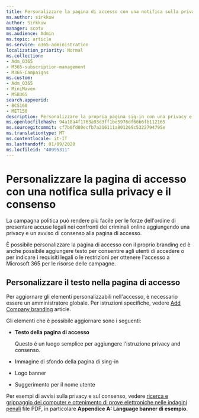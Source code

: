 ```yaml
---
title: Personalizzare la pagina di accesso con una notifica sulla privacy e il consenso
ms.author: sirkkuw
author: Sirkkuw
manager: scotv
ms.audience: Admin
ms.topic: article
ms.service: o365-administration
localization_priority: Normal
ms.collection:
- Adm_O365
- M365-subscription-management
- M365-Campaigns
ms.custom:
- Adm_O365
- MiniMaven
- MSB365
search.appverid:
- BCS160
- MET150
description: Personalizzare la propria pagina sig-in con una privacy e un avviso di consenso per Microsoft 365 per le campagne.
ms.openlocfilehash: 94a18a4f1763a93d3ff1be5976df66b6fb112165
ms.sourcegitcommit: cf7b0fd80ecfb7a216111a801269c5322794795e
ms.translationtype: MT
ms.contentlocale: it-IT
ms.lasthandoff: 01/09/2020
ms.locfileid: "40995311"
---
```

# <a name="customize-your-sign-in-page-with-a-privacy-and-consent-notice"></a>Personalizzare la pagina di accesso con una notifica sulla privacy e il consenso

La campagna politica può rendere più facile per le forze dell'ordine di presentare accuse legali nei confronti dei criminali online aggiungendo una privacy e un avviso di consenso alla pagina di accesso.

È possibile personalizzare la pagina di accesso con il proprio branding ed è anche possibile aggiungere testo per consentire agli utenti di accedere o per indicare i requisiti legali o le restrizioni per ottenere l'accesso a Microsoft 365 per le risorse delle campagne.

## <a name="customize-the-text-on-your-sign-in-page"></a>Personalizzare il testo nella pagina di accesso

Per aggiornare gli elementi personalizzabili nell'accesso, è necessario essere un amministratore globale. Per istruzioni specifiche, vedere [Add Company branding](https://docs.microsoft.com/azure/active-directory/fundamentals/customize-branding) article.

Gli elementi che è possibile aggiornare sono i seguenti:

- **Testo della pagina di accesso**

    Questo è un luogo semplice per aggiungere l'istruzione privacy and consenso.
- Immagine di sfondo della pagina di sing-in
- Logo banner
- Suggerimento per il nome utente

Per esempi di avvisi sulla privacy e sul consenso, vedere [ricerca e grippaggio dei computer e ottenimento di prove elettroniche nelle indagini penali](https://www.justice.gov/sites/default/files/criminal-ccips/legacy/2015/01/14/ssmanual2009.pdf) file PDF, in particolare **Appendice A: Language banner di esempio**.

